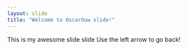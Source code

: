 ```yaml
---
layout: slide
title: "Welcome to OscarOuw slide!"
---
```

This is my awesome slide slide
Use the left arrow to go back!
